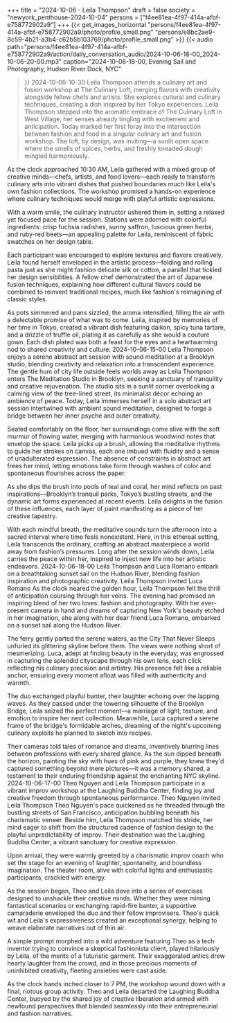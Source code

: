 +++
title = "2024-10-06 - Leila Thompson"
draft = false
society = "newyork_penthouse-2024-10-04"
persons = ["f4ee81ea-4f97-414a-afbf-e758772902a9"]
+++
{{< get_images_horizontal "persons/f4ee81ea-4f97-414a-afbf-e758772902a9/photo/profile_small.png" "persons/e8bc2ae9-8c59-4b21-a3b4-c62b5b103769/photo/profile_small.png" >}}
{{< audio
    path="persons/f4ee81ea-4f97-414a-afbf-e758772902a9/action/daily_conversation_audio/2024-10-06-18-00_2024-10-06-20-00.mp3" 
    caption="2024-10-06-18-00, Evening Sail and Photography, Hudson River Dock, NYC"
>}}
2024-10-06-10-30
Leila Thompson attends a culinary art and fusion workshop at The Culinary Loft, merging flavors with creativity alongside fellow chefs and artists. She explores cultural and culinary techniques, creating a dish inspired by her Tokyo experiences.
Leila Thompson stepped into the aromatic embrace of The Culinary Loft in West Village, her senses already tingling with excitement and anticipation. Today marked her first foray into the intersection between fashion and food in a singular culinary art and fusion workshop. The loft, by design, was inviting—a sunlit open space where the smells of spices, herbs, and freshly kneaded dough mingled harmoniously.

As the clock approached 10:30 AM, Leila gathered with a mixed group of creative minds—chefs, artists, and food lovers—each ready to transform culinary arts into vibrant dishes that pushed boundaries much like Leila's own fashion collections. The workshop promised a hands-on experience where culinary techniques would merge with playful artistic expressions.

With a warm smile, the culinary instructor ushered them in, setting a relaxed yet focused pace for the session. Stations were adorned with colorful ingredients: crisp fuchsia radishes, sunny saffron, luscious green herbs, and ruby-red beets—an appealing palette for Leila, reminiscent of fabric swatches on her design table.

Each participant was encouraged to explore textures and flavors creatively. Leila found herself enveloped in the artistic process—folding and rolling pasta just as she might fashion delicate silk or cotton, a parallel that tickled her design sensibilities. A fellow chef demonstrated the art of Japanese fusion techniques, explaining how different cultural flavors could be combined to reinvent traditional recipes, much like fashion's reimagining of classic styles.

As pots simmered and pans sizzled, the aroma intensified, filling the air with a delectable promise of what was to come. Leila, inspired by memories of her time in Tokyo, created a vibrant dish featuring daikon, spicy tuna tartare, and a drizzle of truffle oil, plating it as carefully as she would a couture gown. Each dish plated was both a feast for the eyes and a heartwarming nod to shared creativity and culture.
2024-10-06-15-00
Leila Thompson enjoys a serene abstract art session with sound meditation at a Brooklyn studio, blending creativity and relaxation into a transcendent experience.
The gentle hum of city life outside feels worlds away as Leila Thompson enters The Meditation Studio in Brooklyn, seeking a sanctuary of tranquility and creative rejuvenation. The studio sits in a sunlit corner overlooking a calming view of the tree-lined street, its minimalist décor echoing an ambience of peace. Today, Leila immerses herself in a solo abstract art session intertwined with ambient sound meditation, designed to forge a bridge between her inner psyche and outer creativity.

Seated comfortably on the floor, her surroundings come alive with the soft murmur of flowing water, merging with harmonious woodwind notes that envelop the space. Leila picks up a brush, allowing the meditative rhythms to guide her strokes on canvas, each one imbued with fluidity and a sense of unadulterated expression. The absence of constraints in abstract art frees her mind, letting emotions take form through washes of color and spontaneous flourishes across the paper.

As she dips the brush into pools of teal and coral, her mind reflects on past inspirations—Brooklyn’s tranquil parks, Tokyo’s bustling streets, and the dynamic art forms experienced at recent events. Leila delights in the fusion of these influences, each layer of paint manifesting as a piece of her creative tapestry.

With each mindful breath, the meditative sounds turn the afternoon into a sacred interval where time feels nonexistent. Here, in this ethereal setting, Leila transcends the ordinary, crafting an abstract masterpiece a world away from fashion’s pressures. Long after the session winds down, Leila carries the peace within her, inspired to inject new life into her artistic endeavors.
2024-10-06-18-00
Leila Thompson and Luca Romano embark on a breathtaking sunset sail on the Hudson River, blending fashion inspiration and photographic creativity.
Leila Thompson invited Luca Romano
As the clock neared the golden hour, Leila Thompson felt the thrill of anticipation coursing through her veins. The evening had promised an inspiring blend of her two loves: fashion and photography. With her ever-present camera in hand and dreams of capturing New York's beauty etched in her imagination, she along with her dear friend Luca Romano, embarked on a sunset sail along the Hudson River.

The ferry gently parted the serene waters, as the City That Never Sleeps unfurled its glittering skyline before them. The views were nothing short of mesmerizing. Luca, adept at finding beauty in the everyday, was engrossed in capturing the splendid cityscape through his own lens, each click reflecting his culinary precision and artistry. His presence felt like a reliable anchor, ensuring every moment afloat was filled with authenticity and warmth.

The duo exchanged playful banter, their laughter echoing over the lapping waves. As they passed under the towering silhouette of the Brooklyn Bridge, Leila seized the perfect moment—a marriage of light, texture, and emotion to inspire her next collection. Meanwhile, Luca captured a serene frame of the bridge's formidable arches, dreaming of the night's upcoming culinary exploits he planned to sketch into recipes.

Their cameras told tales of romance and dreams, inventively blurring lines between professions with every shared glance. As the sun dipped beneath the horizon, painting the sky with hues of pink and purple, they knew they'd captured something beyond mere pictures—it was a memory shared, a testament to their enduring friendship against the enchanting NYC skyline.
2024-10-06-17-00
Theo Nguyen and Leila Thompson participate in a vibrant improv workshop at the Laughing Buddha Center, finding joy and creative freedom through spontaneous performance.
Theo Nguyen invited Leila Thompson
Theo Nguyen's pace quickened as he threaded through the bustling streets of San Francisco, anticipation bubbling beneath his charismatic veneer. Beside him, Leila Thompson matched his stride, her mind eager to shift from the structured cadence of fashion design to the playful unpredictability of improv. Their destination was the Laughing Buddha Center, a vibrant sanctuary for creative expression.

Upon arrival, they were warmly greeted by a charismatic improv coach who set the stage for an evening of laughter, spontaneity, and boundless imagination. The theater room, alive with colorful lights and enthusiastic participants, crackled with energy.

As the session began, Theo and Leila dove into a series of exercises designed to unshackle their creative minds. Whether they were miming fantastical scenarios or exchanging rapid-fire banter, a supportive camaraderie enveloped the duo and their fellow improvisers. Theo's quick wit and Leila's expressiveness created an exceptional synergy, helping to weave elaborate narratives out of thin air.

A simple prompt morphed into a wild adventure featuring Theo as a tech inventor trying to convince a skeptical fashionista client, played hilariously by Leila, of the merits of a futuristic garment. Their exaggerated antics drew hearty laughter from the crowd, and in those precious moments of uninhibited creativity, fleeting anxieties were cast aside. 

As the clock hands inched closer to 7 PM, the workshop wound down with a final, riotous group activity. Theo and Leila departed the Laughing Buddha Center, buoyed by the shared joy of creative liberation and armed with newfound perspectives that blended seamlessly into their entrepreneurial and fashion narratives.
